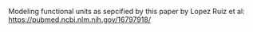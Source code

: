 Modeling functional units as sepcified by this paper by Lopez Ruiz et al:
https://pubmed.ncbi.nlm.nih.gov/16797918/
